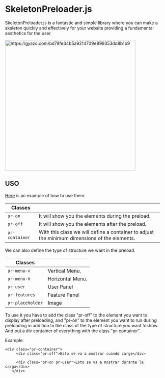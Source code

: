 # SkeletonPreloader.js

SkeletonPreloader.js is a fantastic and simple library where you can make a skeleton quickly and effectively for your website providing a fundamental aesthetics for the user.

<a href="https://gyazo.com/bd78fe34b5a9214709e899353dd8b1b9"><img align="center" src="https://i.gyazo.com/bd78fe34b5a9214709e899353dd8b1b9.gif" alt="https://gyazo.com/bd78fe34b5a9214709e899353dd8b1b9" width="424"/></a><br>

## USO

[Here](https://aythamisalvadorrodriguezvalentin.github.io/SkeletonPreloader/) is an example of how to use them.

| ﻿Classes | |
|--------------------|--------------------|
| `pr-on` | It will show you the elements during the preload. |
| `pr-off` | It will show you the elements after the preload. |
| `pr-container` | With this class we will define a container to adjust the minimum dimensions of the elements. |


We can also define the type of structure we want in the preload. 

| ﻿Classes | |
|--------------------|--------------------|
| `pr-menu-v` | Vertical Menu. |
| `pr-menu-h` | Horizontal Menu. |
| `pr-user` | User Panel |
| `pr-features` | Feature Panel |
| `pr-placeholder` | Image |

To use it you have to add the class "pr-off" to the element you want to display after preloading, and "pr-on" to the element you want to run during preloading in addition to the class of the type of structure you want toshow. 
And put a div container of everything with the class "pr-container". 

Example: 

```
<div class="pr-container">
     <div class="pr-off">Esto se va a mostrar cuando carge</div>

     <div class="pr-on pr-user">Esto se va a mostrar durante la carga</div>
   </div>
```